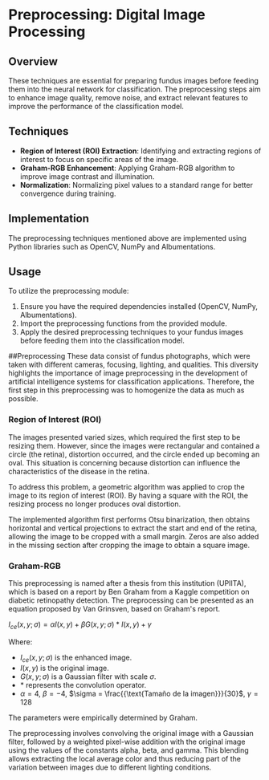 # Preprocessing: Digital Image Processing

## Overview
These techniques are essential for preparing fundus images before feeding them into the neural network for classification. The preprocessing steps aim to enhance image quality, remove noise, and extract relevant features to improve the performance of the classification model.

## Techniques
- **Region of Interest (ROI) Extraction**: Identifying and extracting regions of interest to focus on specific areas of the image.
- **Graham-RGB Enhancement**: Applying Graham-RGB algorithm to improve image contrast and illumination.
- **Normalization**: Normalizing pixel values to a standard range for better convergence during training.

## Implementation
The preprocessing techniques mentioned above are implemented using Python libraries such as OpenCV, NumPy and Albumentations. 

## Usage
To utilize the preprocessing module:
1. Ensure you have the required dependencies installed (OpenCV, NumPy, Albumentations).
2. Import the preprocessing functions from the provided module.
3. Apply the desired preprocessing techniques to your fundus images before feeding them into the classification model.

##Preprocessing
These data consist of fundus photographs, which were taken with different cameras, focusing, lighting, and qualities. This diversity highlights the importance of image preprocessing in the development of artificial intelligence systems for classification applications. Therefore, the first step in this preprocessing was to homogenize the data as much as possible.

### Region of Interest (ROI)
The images presented varied sizes, which required the first step to be resizing them. However, since the images were rectangular and contained a circle (the retina), distortion occurred, and the circle ended up becoming an oval. This situation is concerning because distortion can influence the characteristics of the disease in the retina.

To address this problem, a geometric algorithm was applied to crop the image to its region of interest (ROI). By having a square with the ROI, the resizing process no longer produces oval distortion.

The implemented algorithm first performs Otsu binarization, then obtains horizontal and vertical projections to extract the start and end of the retina, allowing the image to be cropped with a small margin. Zeros are also added in the missing section after cropping the image to obtain a square image.

### Graham-RGB
This preprocessing is named after a thesis from this institution (UPIITA), which is based on a report by Ben Graham from a Kaggle competition on diabetic retinopathy detection. The preprocessing can be presented as an equation proposed by Van Grinsven, based on Graham's report.

$I_{ce}(x, y; \sigma) = \alpha I(x, y) + \beta G(x, y; \sigma) * I(x, y) + \gamma$

Where:
- $I_{ce}(x, y; \sigma)$ is the enhanced image.
- $I(x, y)$ is the original image.
- $G(x, y; \sigma)$ is a Gaussian filter with scale $\sigma$.
- $*$ represents the convolution operator.
- $\alpha = 4$, $\beta = -4$, $\sigma = \frac{{\text{Tamaño de la imagen}}}{30}$, $\gamma = 128$

The parameters were empirically determined by Graham.

The preprocessing involves convolving the original image with a Gaussian filter, followed by a weighted pixel-wise addition with the original image using the values of the constants alpha, beta, and gamma. This blending allows extracting the local average color and thus reducing part of the variation between images due to different lighting conditions. 
